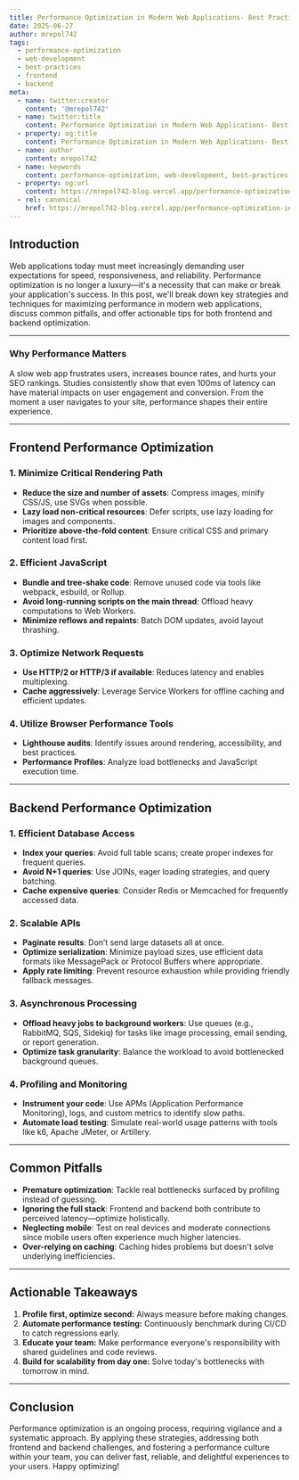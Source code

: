 ```yaml
---
title: Performance Optimization in Modern Web Applications- Best Practices and Pitfalls
date: 2025-06-27
author: mrepol742
tags:
  - performance-optimization
  - web-development
  - best-practices
  - frontend
  - backend
meta:
  - name: twitter:creator
    content: '@mrepol742'
  - name: twitter:title
    content: Performance Optimization in Modern Web Applications- Best Practices and Pitfalls
  - property: og:title
    content: Performance Optimization in Modern Web Applications- Best Practices and Pitfalls
  - name: author
    content: mrepol742
  - name: keywords
    content: performance-optimization, web-development, best-practices, frontend, backend
  - property: og:url
    content: https://mrepol742-blog.vercel.app/performance-optimization-in-modern-web-applications-best-practices-and-pitfalls/
  - rel: canonical
    href: https://mrepol742-blog.vercel.app/performance-optimization-in-modern-web-applications-best-practices-and-pitfalls/
---
```


## Introduction

Web applications today must meet increasingly demanding user expectations for speed, responsiveness, and reliability. Performance optimization is no longer a luxury—it's a necessity that can make or break your application's success. In this post, we'll break down key strategies and techniques for maximizing performance in modern web applications, discuss common pitfalls, and offer actionable tips for both frontend and backend optimization.

---

### Why Performance Matters

A slow web app frustrates users, increases bounce rates, and hurts your SEO rankings. Studies consistently show that even 100ms of latency can have material impacts on user engagement and conversion. From the moment a user navigates to your site, performance shapes their entire experience.

---

## Frontend Performance Optimization

### 1. Minimize Critical Rendering Path
  - **Reduce the size and number of assets**: Compress images, minify CSS/JS, use SVGs when possible.
  - **Lazy load non-critical resources**: Defer scripts, use lazy loading for images and components.
  - **Prioritize above-the-fold content**: Ensure critical CSS and primary content load first.

### 2. Efficient JavaScript
  - **Bundle and tree-shake code**: Remove unused code via tools like webpack, esbuild, or Rollup.
  - **Avoid long-running scripts on the main thread**: Offload heavy computations to Web Workers.
  - **Minimize reflows and repaints**: Batch DOM updates, avoid layout thrashing.

### 3. Optimize Network Requests
  - **Use HTTP/2 or HTTP/3 if available**: Reduces latency and enables multiplexing.
  - **Cache aggressively**: Leverage Service Workers for offline caching and efficient updates.

### 4. Utilize Browser Performance Tools
  - **Lighthouse audits**: Identify issues around rendering, accessibility, and best practices.
  - **Performance Profiles**: Analyze load bottlenecks and JavaScript execution time.

---

## Backend Performance Optimization

### 1. Efficient Database Access
  - **Index your queries**: Avoid full table scans; create proper indexes for frequent queries.
  - **Avoid N+1 queries**: Use JOINs, eager loading strategies, and query batching.
  - **Cache expensive queries**: Consider Redis or Memcached for frequently accessed data.

### 2. Scalable APIs
  - **Paginate results**: Don’t send large datasets all at once.
  - **Optimize serialization**: Minimize payload sizes, use efficient data formats like MessagePack or Protocol Buffers where appropriate.
  - **Apply rate limiting**: Prevent resource exhaustion while providing friendly fallback messages.

### 3. Asynchronous Processing
  - **Offload heavy jobs to background workers**: Use queues (e.g., RabbitMQ, SQS, Sidekiq) for tasks like image processing, email sending, or report generation.
  - **Optimize task granularity**: Balance the workload to avoid bottlenecked background queues.

### 4. Profiling and Monitoring
  - **Instrument your code**: Use APMs (Application Performance Monitoring), logs, and custom metrics to identify slow paths.
  - **Automate load testing**: Simulate real-world usage patterns with tools like k6, Apache JMeter, or Artillery.

---

## Common Pitfalls

- **Premature optimization**: Tackle real bottlenecks surfaced by profiling instead of guessing.
- **Ignoring the full stack**: Frontend and backend both contribute to perceived latency—optimize holistically.
- **Neglecting mobile**: Test on real devices and moderate connections since mobile users often experience much higher latencies.
- **Over-relying on caching**: Caching hides problems but doesn't solve underlying inefficiencies.

---

## Actionable Takeaways

1. **Profile first, optimize second:** Always measure before making changes.
2. **Automate performance testing:** Continuously benchmark during CI/CD to catch regressions early.
3. **Educate your team:** Make performance everyone's responsibility with shared guidelines and code reviews.
4. **Build for scalability from day one:** Solve today's bottlenecks with tomorrow in mind.

---

## Conclusion

Performance optimization is an ongoing process, requiring vigilance and a systematic approach. By applying these strategies, addressing both frontend and backend challenges, and fostering a performance culture within your team, you can deliver fast, reliable, and delightful experiences to your users. Happy optimizing!
